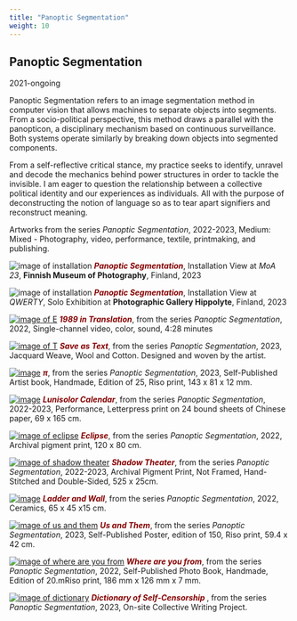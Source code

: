 ```yaml
---
title: "Panoptic Segmentation"
weight: 10
---
```


## Panoptic Segmentation
2021-ongoing

Panoptic Segmentation refers to an image segmentation method in computer vision that allows machines to separate objects into segments. From a socio-political perspective, this method draws a parallel with the panopticon, a disciplinary mechanism based on continuous surveillance. Both systems operate similarly by breaking down objects into segmented components.

From a self-reflective critical stance, my practice seeks to identify, unravel and decode the mechanics behind power structures in order to tackle the invisible. I am eager to question the relationship between a collective political identity and our experiences as individuals. All with the purpose of deconstructing the notion of language so as to tear apart signifiers and reconstruct meaning.

Artworks from the series *Panoptic Segmentation*, 2022-2023, Medium: Mixed - Photography, video, performance, textile, printmaking, and publishing. 


![image of installation](/images/moa23_install.jpg)
***<span style="color: #850000;">Panoptic Segmentation</span>***, Installation View at *MoA 23*, **Finnish Museum of Photography**, Finland, 2023

![image of installation](/images/Hippolyte/hippolyte-23.jpg)
***<span style="color: #850000;">Panoptic Segmentation</span>***, Installation View at *QWERTY*, Solo Exhibition at **Photographic Gallery Hippolyte**, Finland, 2023


[![image of E](/images/QWERTY/W/1989-1.png)](https://yujiezhou.xyz/panoptic_segmentation/1989-in-translation/)
***<span style="color: #850000;">1989 in Translation</span>***, from the series *Panoptic Segmentation*, 2022, Single-channel video, color, sound, 4:28 minutes


[![image of T](/images/Hippolyte/hippolyte-saveastext.jpg)](https://yujiezhou.xyz/panoptic_segmentation/save-as-text/)
***<span style="color: #850000;">Save as Text</span>***, from the series *Panoptic Segmentation*,  2023, Jacquard Weave, Wool and Cotton. Designed and woven by the artist.


[![image](/images/frontpage/flipbook.jpg)](https://yujiezhou.xyz/panoptic_segmentation/%CF%80/)
***<span style="color: #850000;">π</span>***, from the series *Panoptic Segmentation*, 2023, Self-Published Artist book, Handmade, Edition of 25, Riso print, 143 x 81 x 12 mm.


[![image](/images/frontpage/calendar-install.JPG)](https://yujiezhou.xyz/panoptic_segmentation/lunisolar-calendar/)
***<span style="color: #850000;">Lunisolor Calendar</span>***,  from the series *Panoptic Segmentation*,  2022-2023, Performance, Letterpress print on 24 bound sheets of Chinese paper, 69 x 165 cm.


[![image of eclipse](/images/frontpage/eclipse.jpg )](https://yujiezhou.xyz/panoptic_segmentation/eclipse/)
***<span style="color: #850000;">Eclipse</span>***,
from the series *Panoptic Segmentation*, 2022, Archival pigment print, 120 x 80 cm.  


[![image of shadow theater](/images/frontpage/theater-3.jpg )](https://yujiezhou.xyz/panoptic_segmentation/shadow-theater/)
***<span style="color: #850000;">Shadow Theater</span>***, from the series *Panoptic Segmentation*, 2022-2023, Archival Pigment Print, Not Framed, Hand-Stitched and Double-Sided, 525 x 25cm.


[![image](/images/frontpage/ladder-3.jpg)](https://yujiezhou.xyz/panoptic_segmentation/ladder-and-wall/)
***<span style="color: #850000;">Ladder and Wall</span>***, from the series *Panoptic Segmentation*, 2022, Ceramics, 65 x 45 x15 cm.



[![image of us and them](/images/frontpage/us-and-them-1.jpg )](https://yujiezhou.xyz/panoptic_segmentation/us-and-them/)
***<span style="color: #850000;">Us and Them</span>***, from the series *Panoptic Segmentation*, 2023, Self-Published Poster, edition of 150, Riso print, 59.4 x 42 cm. 


[![image of where are you from](/images/QWERTY/E/where-1.jpg)](https://yujiezhou.xyz/panoptic_segmentation/where-are-you-from/)
***<span style="color: #850000;">Where are you from</span>***, from the series *Panoptic Segmentation*, 2022, Self-Published Photo Book, Handmade, Edition of 20.mRiso print, 186 mm x 126 mm x 7 mm.


[![image of dictionary](/images/frontpage/hippolyte-21.jpg)](https://yujiezhou.xyz/panoptic_segmentation/dictionary-of-self-censorship/)
***<span style="color: #850000;">Dictionary of Self-Censorship </span>***, from the series *Panoptic Segmentation*, 2023, On-site Collective Writing Project.
